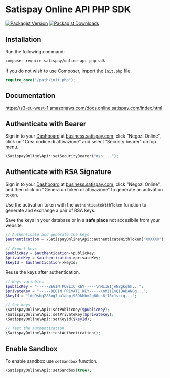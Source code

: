 # Satispay Online API PHP SDK
[![Packagist Version](https://img.shields.io/packagist/v/satispay/online-api-php-sdk.svg?style=flat-square)](https://packagist.org/packages/satispay/online-api-php-sdk)
[![Packagist Downloads](https://img.shields.io/packagist/dt/satispay/online-api-php-sdk.svg?style=flat-square)](https://packagist.org/packages/satispay/online-api-php-sdk)

## Installation
Run the following command:

```bash
composer require satispay/online-api-php-sdk
```

If you do not wish to use Composer, import the `init.php` file.

```php
require_once("/path/init.php");
```

## Documentation
https://s3-eu-west-1.amazonaws.com/docs.online.satispay.com/index.html

## Authenticate with Bearer
Sign in to your [Dashboard](https://business.satispay.com) at [business.satispay.com](https://business.satispay.com), click "Negozi Online", click on "Crea codice di attivazione" and select "Security bearer" on top menu.

```php
\SatispayOnline\Api::setSecurityBearer("osh_...");
```

## Authenticate with RSA Signature
Sign in to your [Dashboard](https://business.satispay.com) at [business.satispay.com](https://business.satispay.com), click "Negozi Online", and then click on "Genera un token di attivazione" to generate an activation token.

Use the activation token with the `authenticateWithToken` function to generate and exchange a pair of RSA keys.

Save the keys in your database or in a **safe place** not accesibile from your website.
```php
// Authenticate and generate the keys
$authentication = \SatispayOnline\Api::authenticateWithToken("XXXXXX");

// Export keys
$publicKey = $authentication->publicKey;
$privateKey = $authentication->privateKey;
$keyId = $authentication->keyId;
```

Reuse the keys after authentication.
```php
// Keys variables
$publicKey = "-----BEGIN PUBLIC KEY-----\nMIIBIjANBgkqhk...";
$privateKey = "-----BEGIN PRIVATE KEY-----\nMIIEvQIBADANBg...";
$keyId = "ldg9sbq283og7ua1abpj989kbbm2g60us6f18c1sciq...";

// Set keys
\SatispayOnline\Api::setPublicKey($publicKey);
\SatispayOnline\Api::setPrivateKey($privateKey);
\SatispayOnline\Api::setKeyId($keyId);

// Test the authentication
\SatispayOnline\Api::testAuthentication();
```

## Enable Sandbox
To enable sandbox use `setSandbox` function.
```php
\SatispayOnline\Api::setSandbox(true);
```
